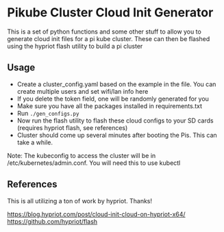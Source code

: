 # Pikube Cluster Cloud Init Generator

This is a set of python functions and some other stuff to allow you to generate cloud init files for a pi kube cluster.  These can then be flashed using the hypriot flash utility to build a pi cluster

## Usage

* Create a cluster_config.yaml based on the example in the file.  You can create multiple users and set wifi/lan info here
* If you delete the token field, one will be randomly generated for you
* Make sure you have all the packages installed in requirements.txt
* Run `./gen_configs.py`
* Now run the flash utility to flash these cloud configs to your SD cards (requires hypriot flash, see references)
* Cluster should come up several minutes after booting the Pis.  This can take a while.

Note: The kubeconfig to access the cluster will be in /etc/kubernetes/admin.conf.  You will need this to use kubectl

## References

This is all utilizing a ton of work by hypriot.  Thanks!

https://blog.hypriot.com/post/cloud-init-cloud-on-hypriot-x64/
https://github.com/hypriot/flash

